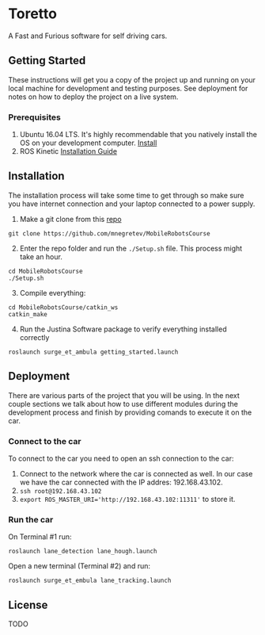 # Toretto
A Fast and Furious software for self driving cars.

## Getting Started

These instructions will get you a copy of the project up and running on your local machine for development and testing purposes. See deployment for notes on how to deploy the project on a live system.

### Prerequisites

1. Ubuntu 16.04 LTS. It's highly recommendable that you natively install the OS on your development computer. [Install](http://releases.ubuntu.com/16.04/)
2. ROS Kinetic [Installation Guide](http://wiki.ros.org/ROS/Tutorials/InstallingandConfiguringROSEnvironment)

## Installation

The installation process will take some time to get through so make sure you have internet connection and your laptop connected to a power supply. 

1. Make a git clone from this [repo](https://github.com/mnegretev/MobileRobotsCourse)

`git clone https://github.com/mnegretev/MobileRobotsCourse`

2. Enter the repo folder and run the `./Setup.sh` file. This process might take an hour.
```
cd MobileRobotsCourse
./Setup.sh
```

3. Compile everything:

```
cd MobileRobotsCourse/catkin_ws
catkin_make
```

4. Run the Justina Software package to verify everything installed correctly
```
roslaunch surge_et_ambula getting_started.launch
```

## Deployment

There are various parts of the project that you will be using. In the next couple sections we talk about how to use different modules during the development process and finish by providing comands to execute it on the car.

### Connect to the car
To connect to the car you need to open an ssh connection to the car:


1. Connect to the network where the car is connected as well. In our case we have the car connected with the IP addres: 192.168.43.102.
2. `ssh root@192.168.43.102`
3. `export ROS_MASTER_URI='http://192.168.43.102:11311'` to store it. 

### Run the car

On Terminal #1 run:

```
roslaunch lane_detection lane_hough.launch

```
Open a new terminal (Terminal #2)  and run:

```
roslaunch surge_et_embula lane_tracking.launch

```


## License

TODO



